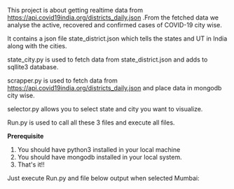This project is about getting realtime data from https://api.covid19india.org/districts_daily.json .From the fetched data we analyse the active, recovered and confirmed cases of COVID-19 city wise.

It contains a json file state_district.json which tells the states and UT in India along with the cities.

state_city.py is used to fetch data from state_district.json and adds to sqllite3 database.

scrapper.py is used to fetch data from https://api.covid19india.org/districts_daily.json and place data in mongodb city wise.

selector.py allows you to select state and city you want to visualize.

Run.py is used to call all these 3 files and execute all files.

**Prerequisite**

1. You should have python3 installed in your local machine
2. You should have mongodb installed in your local system.
3. That's it!!

Just execute Run.py  and file below output when selected Mumbai:



